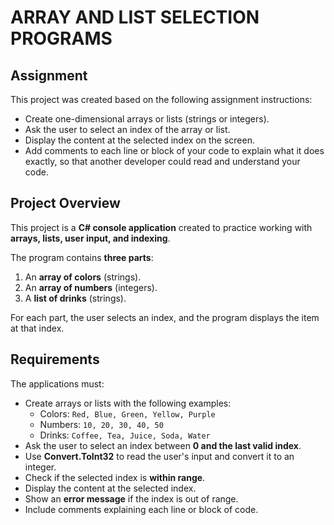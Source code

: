 # ARRAY AND LIST SELECTION PROGRAMS

## Assignment
This project was created based on the following assignment instructions:

- Create one-dimensional arrays or lists (strings or integers).  
- Ask the user to select an index of the array or list.  
- Display the content at the selected index on the screen.  
- Add comments to each line or block of your code to explain what it does exactly, so that another developer could read and understand your code.

## Project Overview
This project is a **C# console application** created to practice working with **arrays, lists, user input, and indexing**.  

The program contains **three parts**:  

1. An **array of colors** (strings).  
2. An **array of numbers** (integers).  
3. A **list of drinks** (strings).  

For each part, the user selects an index, and the program displays the item at that index.

## Requirements
The applications must:

- Create arrays or lists with the following examples:  
  - Colors: `Red, Blue, Green, Yellow, Purple`  
  - Numbers: `10, 20, 30, 40, 50`  
  - Drinks: `Coffee, Tea, Juice, Soda, Water`  
- Ask the user to select an index between **0 and the last valid index**.  
- Use **Convert.ToInt32** to read the user's input and convert it to an integer.  
- Check if the selected index is **within range**.  
- Display the content at the selected index.  
- Show an **error message** if the index is out of range.  
- Include comments explaining each line or block of code.